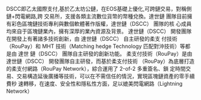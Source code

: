  DSCC即乙太國際支付,基於乙太坊公鏈，在EOS基礎上優化,可跨鏈交易，對稱側鏈+閃電網路,跨 交易所，支援各類主流數位貨幣的幣種兌換。達世鏈 團隊目前擁有彩色區塊鏈技術專利與數個軟體著作版權，達世鏈（DSCC） 團隊的核 心成員均來自于區塊鏈業內，擁有深厚的業內資源及背景。  達世鏈（DSCC） 開發團隊在開發上有著諸多技術創新，由 達世鏈（DSCC） 自主研發的柔支 付技術（RouPay）和 MHT 技術（Matching hedge Technology 匹配對沖技術）等都是由 達世 鏈（DSCC） 團隊自主研發的創新功能。  柔支付技術（RouPay）是由達世鏈（DSCC） 開發團隊自主研發，而基於柔支付技術 （RouPay）為底層打造的柔支付網路（RouPay Network），綜合運用了 2-of-2 多重簽名、鎖 定時間交易、交易構造延後廣播等技術，可以在不需信任的情況，實現區塊鏈資產的零手續費秒 速轉移，在速度、安全性和隱私性方面，足以媲美閃電網路（Lightning Network）
